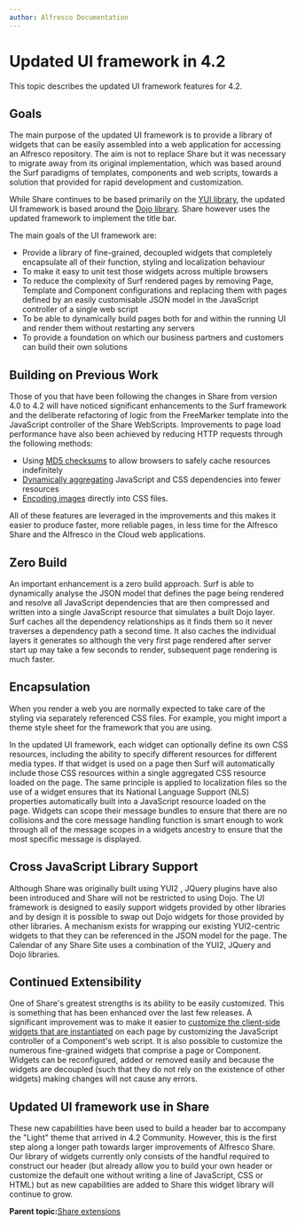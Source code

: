 ```yaml
---
author: Alfresco Documentation
---
```


# Updated UI framework in 4.2

This topic describes the updated UI framework features for 4.2.

## Goals

The main purpose of the updated UI framework is to provide a library of widgets that can be easily assembled into a web application for accessing an Alfresco repository. The aim is not to replace Share but it was necessary to migrate away from its original implementation, which was based around the Surf paradigms of templates, components and web scripts, towards a solution that provided for rapid development and customization.

While Share continues to be based primarily on the [YUI library](http://yuilibrary.com/), the updated UI framework is based around the [Dojo library](http://dojotoolkit.org/). Share however uses the updated framework to implement the title bar.

The main goals of the UI framework are:

-   Provide a library of fine-grained, decoupled widgets that completely encapsulate all of their function, styling and localization behaviour
-   To make it easy to unit test those widgets across multiple browsers
-   To reduce the complexity of Surf rendered pages by removing Page, Template and Component configurations and replacing them with pages defined by an easily customisable JSON model in the JavaScript controller of a single web script
-   To be able to dynamically build pages both for and within the running UI and render them without restarting any servers
-   To provide a foundation on which our business partners and customers can build their own solutions

## Building on Previous Work

Those of you that have been following the changes in Share from version 4.0 to 4.2 will have noticed significant enhancements to the Surf framework and the deliberate refactoring of logic from the FreeMarker template into the JavaScript controller of the Share WebScripts. Improvements to page load performance have also been achieved by reducing HTTP requests through the following methods:

-   Using [MD5 checksums](dev-extensions-share-surf-checksums.md) to allow browsers to safely cache resources indefinitely
-   [Dynamically aggregating](dev-extensions-share-aggregate-dependencies.md) JavaScript and CSS dependencies into fewer resources
-   [Encoding images](dev-extensions-share-css-data-image-support.md) directly into CSS files.

All of these features are leveraged in the improvements and this makes it easier to produce faster, more reliable pages, in less time for the Alfresco Share and the Alfresco in the Cloud web applications.

## Zero Build

An important enhancement is a zero build approach. Surf is able to dynamically analyse the JSON model that defines the page being rendered and resolve all JavaScript dependencies that are then compressed and written into a single JavaScript resource that simulates a built Dojo layer. Surf caches all the dependency relationships as it finds them so it never traverses a dependency path a second time. It also caches the individual layers it generates so although the very first page rendered after server start up may take a few seconds to render, subsequent page rendering is much faster.

## Encapsulation

When you render a web you are normally expected to take care of the styling via separately referenced CSS files. For example, you might import a theme style sheet for the framework that you are using.

In the updated UI framework, each widget can optionally define its own CSS resources, including the ability to specify different resources for different media types. If that widget is used on a page then Surf will automatically include those CSS resources within a single aggregated CSS resource loaded on the page. The same principle is applied to localization files so the use of a widget ensures that its National Language Support \(NLS\) properties automatically built into a JavaScript resource loaded on the page. Widgets can scope their message bundles to ensure that there are no collisions and the core message handling function is smart enough to work through all of the message scopes in a widgets ancestry to ensure that the most specific message is displayed.

## Cross JavaScript Library Support

Although Share was originally built using YUI2 , JQuery plugins have also been introduced and Share will not be restricted to using Dojo. The UI framework is designed to easily support widgets provided by other libraries and by design it is possible to swap out Dojo widgets for those provided by other libraries. A mechanism exists for wrapping our existing YUI2-centric widgets to that they can be referenced in the JSON model for the page. The Calendar of any Share Site uses a combination of the YUI2, JQuery and Dojo libraries.

## Continued Extensibility

One of Share's greatest strengths is its ability to be easily customized. This is something that has been enhanced over the last few releases. A significant improvement was to make it easier to [customize the client-side widgets that are instantiated](dev-extensions-share-widget-customization.md) on each page by customizing the JavaScript controller of a Component's web script. It is also possible to customize the numerous fine-grained widgets that comprise a page or Component. Widgets can be reconfigured, added or removed easily and because the widgets are decoupled \(such that they do not rely on the existence of other widgets\) making changes will not cause any errors.

## Updated UI framework use in Share

These new capabilities have been used to build a header bar to accompany the "Light" theme that arrived in 4.2 Community. However, this is the first step along a longer path towards larger improvements of Alfresco Share. Our library of widgets currently only consists of the handful required to construct our header \(but already allow you to build your own header or customize the default one without writing a line of JavaScript, CSS or HTML\) but as new capabilities are added to Share this widget library will continue to grow.

**Parent topic:**[Share extensions](../concepts/dev-extensions-share.md)

